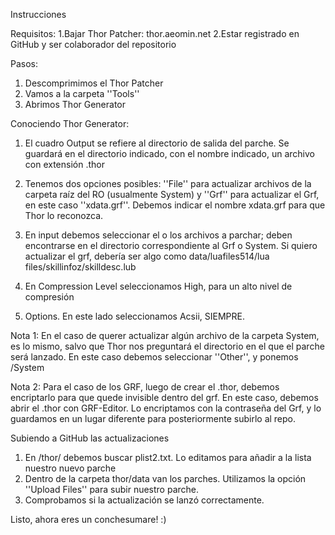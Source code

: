 Instrucciones

Requisitos:
1.Bajar Thor Patcher: thor.aeomin.net
2.Estar registrado en GitHub y ser colaborador del repositorio

Pasos:
1. Descomprimimos el Thor Patcher
2. Vamos a la carpeta ''Tools''
3. Abrimos Thor Generator

Conociendo Thor Generator:
1. El cuadro Output se refiere al directorio de salida del parche. Se guardará en el directorio indicado, con el nombre indicado, un archivo con extensión .thor
2. Tenemos dos opciones posibles: ''File'' para actualizar archivos de la carpeta raíz del RO (usualmente System) y ''Grf'' para actualizar el Grf, en este caso ''xdata.grf''.
   Debemos indicar el nombre xdata.grf para que Thor lo reconozca.
   
3. En input debemos seleccionar el o los archivos a parchar; deben encontrarse en el directorio correspondiente al Grf o System.
   Si quiero actualizar el grf, debería ser algo como data/luafiles514/lua files/skillinfoz/skilldesc.lub
   
4. En Compression Level seleccionamos High, para un alto nivel de compresión
5. Options. En este lado seleccionamos Acsii, SIEMPRE.

Nota 1: 
En el caso de querer actualizar algún archivo de la carpeta System, es lo mismo, salvo que Thor nos preguntará el directorio en el que el parche será lanzado.
En este caso debemos seleccionar ''Other'', y ponemos /System

Nota 2:
Para el caso de los GRF, luego de crear el .thor, debemos encriptarlo para que quede invisible dentro del grf. En este caso, debemos
abrir el .thor con GRF-Editor. Lo encriptamos con la contraseña del Grf, y lo guardamos en un lugar diferente para posteriormente subirlo al repo.

Subiendo a GitHub las actualizaciones
1. En /thor/ debemos buscar plist2.txt. Lo editamos para añadir a la lista nuestro nuevo parche
2. Dentro de la carpeta thor/data van los parches. Utilizamos la opción ''Upload Files'' para subir nuestro parche.
3. Comprobamos si la actualización se lanzó correctamente.

Listo, ahora eres un conchesumare! :)

